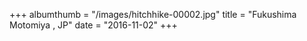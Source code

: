 +++
albumthumb = "/images/hitchhike-00002.jpg"
title = "Fukushima Motomiya , JP"
date = "2016-11-02"
+++
